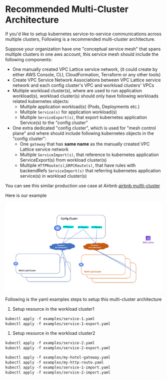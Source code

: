 # Recommended Multi-Cluster Architecture

If you'd like to setup kubernetes service-to-service communications across multiple clusters, Following is a recommended multi-cluster architecture.

Suppose your organization have one "conceptual service mesh" that spans multiple clusters in one aws account, this service mesh should include the following components:
- One manually created VPC Lattice service network, (it could create by either AWS Console, CLI, CloudFormation, Terraform or any other tools)
- Create VPC Service Network Associations between VPC Lattice service network and each config cluster's VPC and workload clusters' VPCs
- Multiple workload cluster(s), where are used to run application workload(s), workload cluster(s) should only have following workloads related kubernetes objects:
  - Multiple application workload(s) (Pods, Deployments etc.)
  - Multiple `Service(s)` for application workload(s)
  - Multiple `ServiceExport(s)`, that export kubernetes application Service(s) to the "config cluster"
- One extra dedicated "config cluster", which is used for "mesh control plane" and where should include following kubernetes objects in the "config cluster":
  - One `gateway` that has __same name__ as the manually created VPC Lattice service network
  - Multiple `ServiceImport(s)`, that reference to kubernetes application ServiceExport(s) from workload cluster(s)
  - Multiple `HTTPRoute(s)`,`GRPCRoute(s)`, that have rules with backendRefs `ServiceImport(s)` that referring kubernetes application service(s) in workload cluster(s)


You can see this similar production use case at Airbnb [airbnb mullti-cluster](https://www.youtube.com/watch?v=1D8lg36ZNHs)

Here is our example

![Config Cluster and multiple workload cluster](images/multi-sn.png)

Following is the yaml examples steps to setup this multi-cluster architecture

1. Setup resource in the workload cluster1 

```
kubectl apply -f examples/service-1.yaml
kubectl apply -f examples/service-1-export.yaml
```  

1. Setup resource in the workload cluster2 


```
kubectl apply -f examples/service-2.yaml
kubectl apply -f examples/service-2-export.yaml
```

```
kubectl apply -f examples/my-hotel-gateway.yaml
kubectl apply -f examples/my-http-route.yaml
kubectl apply -f examples/service-1-import.yaml
kubectl apply -f examples/service-2-import.yaml
```














